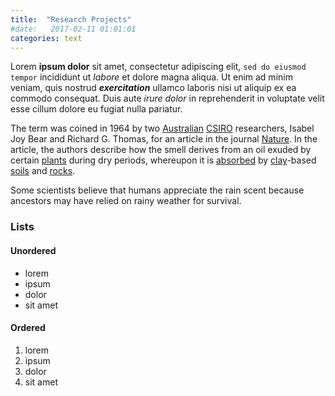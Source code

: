 ```yaml
---
title:  "Research Projects"
#date:   2017-02-11 01:01:01
categories: text
---
```


Lorem **ipsum dolor** sit amet, consectetur adipiscing elit, `sed do eiusmod tempor` incididunt ut *labore* et dolore magna aliqua. Ut enim ad minim veniam, quis nostrud ***exercitation*** ullamco laboris nisi ut aliquip ex ea commodo consequat. Duis aute *irure dolor* in reprehenderit in voluptate velit esse cillum dolore eu fugiat nulla pariatur.

The term was coined in 1964 by two [Australian](https://en.wikipedia.org/wiki/Australia) [CSIRO](https://en.wikipedia.org/wiki/CSIRO) researchers, Isabel Joy Bear and Richard G. Thomas, for an article in the journal [Nature](https://en.wikipedia.org/wiki/Nature_(journal)). In the article, the authors describe how the smell derives from an oil exuded by certain [plants](https://en.wikipedia.org/wiki/Plants) during dry periods, whereupon it is [absorbed](https://en.wikipedia.org/wiki/Absorption_(chemistry)) by [clay](https://en.wikipedia.org/wiki/Clay)-based [soils](https://en.wikipedia.org/wiki/Soil) and [rocks](https://en.wikipedia.org/wiki/Rock_(geology)).


Some scientists believe that humans appreciate the rain scent because ancestors may have relied on rainy weather for survival.

### Lists

#### Unordered

 * lorem
 * ipsum
 * dolor
 * sit amet

#### Ordered

1. lorem
2. ipsum
3. dolor
4. sit amet
